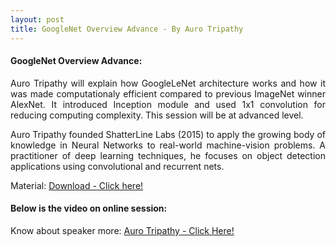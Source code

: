 ```yaml
---
layout: post
title: GoogleNet Overview Advance - By Auro Tripathy
---
```



#### GoogleNet Overview Advance:

<p style="text-align: justify;"> Auro Tripathy will explain how GoogleLeNet architecture works and how it was made computationaly efficient compared to previous ImageNet winner AlexNet. It introduced Inception module and used 1x1 convolution for reducing computing complexity. This session will be at advanced level.</p>

<p style="text-align: justify;"> Auro Tripathy founded ShatterLine Labs (2015) to apply the growing body of knowledge in Neural Networks to real-world machine-vision problems. A practitioner of deep learning techniques, he focuses on object detection applications using convolutional and recurrent nets.</p>

Material: [Download - Click here!](http://www.slideshare.net/aurot/googlenet-insights)

#### Below is the video on online session:


Know about speaker more: [Auro Tripathy - Click Here!](https://www.linkedin.com/in/aurotripathy)

